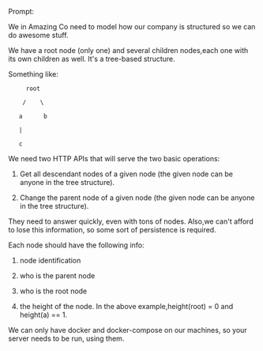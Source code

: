 Prompt: 

We in Amazing Co need to model how our company is structured so we can do awesome stuff.


We have a root node (only one) and several children nodes,each one with its own children as well. It's a tree-based structure. 


Something like:


         root

        /    \

       a      b

       |

       c


We need two HTTP APIs that will serve the two basic operations:


1) Get all descendant nodes of a given node (the given node can be anyone in the tree structure).

2) Change the parent node of a given node (the given node can be anyone in the tree structure).

 

They need to answer quickly, even with tons of nodes. Also,we can't afford to lose this information, so some sort of persistence is required.


Each node should have the following info:


1) node identification

2) who is the parent node

3) who is the root node

4) the height of the node. In the above example,height(root) = 0 and height(a) == 1.

 

We can only have docker and docker-compose on our machines, so your server needs to be run, using them.
